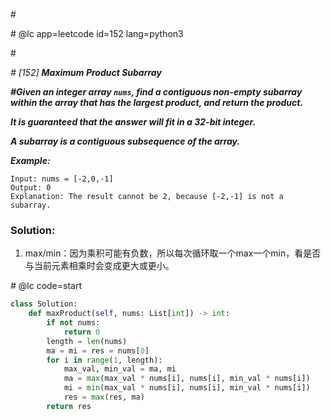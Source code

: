 \#

\# @lc app=leetcode id=152 lang=python3

\#

*\# [152] **Maximum Product Subarray***

***\#Given an integer array `nums`, find a contiguous non-empty subarray within the array that has the largest product, and return the product.***

***It is guaranteed that the answer will fit in a 32-bit integer.***

***A subarray is a contiguous subsequence of the array.***

 ***Example:***

```
Input: nums = [-2,0,-1]
Output: 0
Explanation: The result cannot be 2, because [-2,-1] is not a subarray.
```

### Solution:

1. max/min：因为乘积可能有负数，所以每次循环取一个max一个min，看是否与当前元素相乘时会变成更大或更小。

\# @lc code=start

```python
class Solution:
    def maxProduct(self, nums: List[int]) -> int:
        if not nums:
            return 0
        length = len(nums)
        ma = mi = res = nums[0]
        for i in range(1, length):
            max_val, min_val = ma, mi
            ma = max(max_val * nums[i], nums[i], min_val * nums[i])
            mi = min(max_val * nums[i], nums[i], min_val * nums[i])
            res = max(res, ma)
        return res
```

